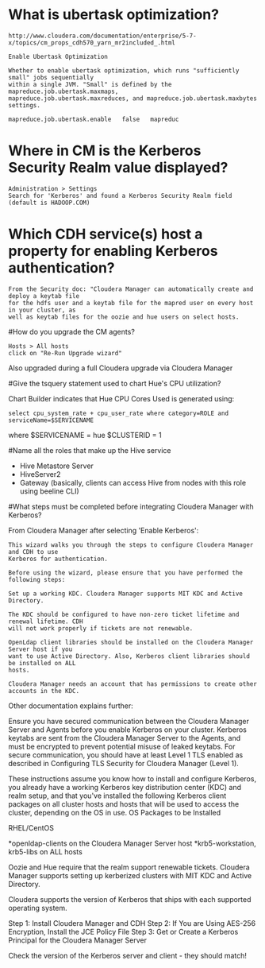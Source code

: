 # What is ubertask optimization?

```
http://www.cloudera.com/documentation/enterprise/5-7-x/topics/cm_props_cdh570_yarn_mr2included_.html

Enable Ubertask Optimization

Whether to enable ubertask optimization, which runs "sufficiently small" jobs sequentially
within a single JVM. "Small" is defined by the mapreduce.job.ubertask.maxmaps, 
mapreduce.job.ubertask.maxreduces, and mapreduce.job.ubertask.maxbytes settings.	

mapreduce.job.ubertask.enable	false	mapreduc
```

# Where in CM is the Kerberos Security Realm value displayed?

```
Administration > Settings
Search for 'Kerberos' and found a Kerberos Security Realm field (default is HADOOP.COM)
```

# Which CDH service(s) host a property for enabling Kerberos authentication?

```
From the Security doc: "Cloudera Manager can automatically create and deploy a keytab file
for the hdfs user and a keytab file for the mapred user on every host in your cluster, as
well as keytab files for the oozie and hue users on select hosts.
```

#How do you upgrade the CM agents?


```
Hosts > All hosts
click on "Re-Run Upgrade wizard"
```

Also upgraded during a full Cloudera upgrade via Cloudera Manager

#Give the tsquery statement used to chart Hue's CPU utilization?

Chart Builder indicates that Hue CPU Cores Used is generated using:

```
select cpu_system_rate + cpu_user_rate where category=ROLE and serviceName=$SERVICENAME
```

where $SERVICENAME = hue  $CLUSTERID = 1  

#Name all the roles that make up the Hive service

* Hive Metastore Server
* HiveServer2
* Gateway (basically, clients can access Hive from nodes with this role using beeline CLI)

#What steps must be completed before integrating Cloudera Manager with Kerberos?

From Cloudera Manager after selecting 'Enable Kerberos':
```
This wizard walks you through the steps to configure Cloudera Manager and CDH to use
Kerberos for authentication.

Before using the wizard, please ensure that you have performed the following steps:

Set up a working KDC. Cloudera Manager supports MIT KDC and Active Directory.

The KDC should be configured to have non-zero ticket lifetime and renewal lifetime. CDH 
will not work properly if tickets are not renewable.

OpenLdap client libraries should be installed on the Cloudera Manager Server host if you 
want to use Active Directory. Also, Kerberos client libraries should be installed on ALL 
hosts.

Cloudera Manager needs an account that has permissions to create other accounts in the KDC.
```
Other documentation explains further:

Ensure you have secured communication between the Cloudera Manager Server and Agents
before you enable Kerberos on your cluster. Kerberos keytabs are sent from the Cloudera
Manager Server to the Agents, and must be encrypted to prevent potential misuse of leaked
keytabs. For secure communication, you should have at least Level 1 TLS enabled as
described in Configuring TLS Security for Cloudera Manager (Level 1).

These instructions assume you know how to install and configure Kerberos, you already
have a working Kerberos key distribution center (KDC) and realm setup, and that you've
installed the following Kerberos client packages on all cluster hosts and hosts that
will be used to access the cluster, depending on the OS in use.
OS	Packages to be Installed

RHEL/CentOS
	
*openldap-clients on the Cloudera Manager Server host
*krb5-workstation, krb5-libs on ALL hosts

Oozie and Hue require that the realm support renewable tickets. Cloudera Manager
supports setting up kerberized clusters with MIT KDC and Active Directory.

Cloudera supports the version of Kerberos that ships with each supported operating system.

Step 1: Install Cloudera Manager and CDH
Step 2: If You are Using AES-256 Encryption, Install the JCE Policy File
Step 3: Get or Create a Kerberos Principal for the Cloudera Manager Server

Check the version of the Kerberos server and client - they should match!





